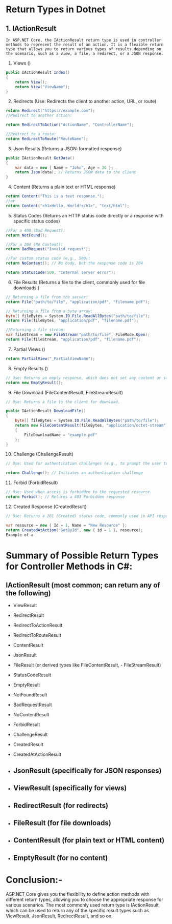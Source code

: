 # Return Types in Dotnet

## 1. IActionResult 
`In ASP.NET Core, the IActionResult return type is used in controller methods to represent the result of an action. It is a flexible return type that allows you to return various types of results depending on the scenario, such as a view, a file, a redirect, or a JSON response.`

1. Views ()

```c#
public IActionResult Index()
{
    return View(); 
    return View("ViewName");
}
```

2. Redirects (Use: Redirects the client to another action, URL, or route)

```c#
return Redirect("https://example.com");
//Redirect to another action:

return RedirectToAction("ActionName", "ControllerName");

//Redirect to a route:
return RedirectToRoute("RouteName");
```

3. Json Results (Returns a JSON-formatted response)

```c#
public IActionResult GetData()
{
    var data = new { Name = "John", Age = 30 };
    return Json(data); // Returns JSON data to the client
}
```

4. Content (Returns a plain text or HTML response)

```c#
return Content("This is a text response.");
//or
return Content("<h1>Hello, World!</h1>", "text/html");
```

5. Status Codes (Returns an HTTP status code directly or a response with specific status codes)

```c#
//For a 400 (Bad Request):
return NotFound();

//For a 204 (No Content):
return BadRequest("Invalid request");

//For custom status code (e.g., 500):
return NoContent(); // No body, but the response code is 204

return StatusCode(500, "Internal server error");
```

6. File Results (Returns a file to the client, commonly used for file downloads.)

```c#
// Returning a file from the server:
return File("path/to/file", "application/pdf", "filename.pdf");

// Returning a file from a byte array:
byte[] fileBytes = System.IO.File.ReadAllBytes("path/to/file");
return File(fileBytes, "application/pdf", "filename.pdf");

//Returning a file stream:
var fileStream = new FileStream("path/to/file", FileMode.Open);
return File(fileStream, "application/pdf", "filename.pdf");
```

7. Partial Views ()

```c#
return PartialView("_PartialViewName");
```

8. Empty Results ()

```C#
// Use: Returns an empty response, which does not set any content or status code.
return new EmptyResult();
```

9. File Download (FileContentResult, FileStreamResult)

```c#
// Use: Returns a file to the client for download.

public IActionResult DownloadFile()
{
    byte[] fileBytes = System.IO.File.ReadAllBytes("path/to/file");
    return new FileContentResult(fileBytes, "application/octet-stream")
    {
        FileDownloadName = "example.pdf"
    };
}
```

10. Challenge (ChallengeResult)
```c#
// Use: Used for authentication challenges (e.g., to prompt the user to log in).

return Challenge(); // Initiates an authentication challenge
```

11. Forbid (ForbidResult)
```c#
// Use: Used when access is forbidden to the requested resource.
return Forbid(); // Returns a 403 Forbidden response
```

12. Created Response (CreatedResult)
```c#
// Use: Returns a 201 (Created) status code, commonly used in API responses when a resource is created.

var resource = new { Id = 1, Name = "New Resource" };
return CreatedAtAction("GetById", new { id = 1 }, resource);
Example of a 
```

# Summary of Possible Return Types for Controller Methods in C#:

## IActionResult (most common; can return any of the following)
- ViewResult
- RedirectResult
- RedirectToActionResult
- RedirectToRouteResult
- ContentResult
- JsonResult
- FileResult (or derived types like FileContentResult, - FileStreamResult)
- StatusCodeResult
- EmptyResult
- NotFoundResult
- BadRequestResult
- NoContentResult
- ForbidResult
- ChallengeResult
- CreatedResult
- CreatedAtActionResult

- ## JsonResult (specifically for JSON responses)
- ## ViewResult (specifically for views)
- ## RedirectResult (for redirects)
- ## FileResult (for file downloads)
- ## ContentResult (for plain text or HTML content)
- ## EmptyResult (for no content)

# Conclusion:-

ASP.NET Core gives you the flexibility to define action methods with different return types, allowing you to choose the appropriate response for various scenarios. The most commonly used return type is IActionResult, which can be used to return any of the specific result types such as ViewResult, JsonResult, RedirectResult, and so on.